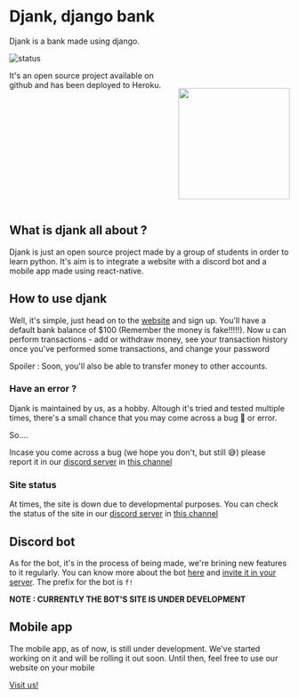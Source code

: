 # Djank, django bank

Djank is a bank made using django.

![status](https://github.com/iameinstein/djank/actions/workflows/django.yml/badge.svg)

<div style="display:flex;">
It's an open source project available on github and has been deployed to Heroku.
  
&nbsp;&nbsp; <img src="https://media.discordapp.net/attachments/822418040805130250/827223041808400414/IMG-20210401-WA0006.png" width=200 height=200>
</div>

## What is djank all about ?
Djank is just an open source project made by a group of students in order to learn python. It's aim is to integrate a website with a discord bot and a mobile app made using react-native.

## How to use djank
Well, it's simple, just head on to the [website](https://djank.herokuapp.com) and sign up.
You'll have a default bank balance of $100 (Remember the money is fake!!!!!).
Now u can perform transactions - add or withdraw money, see your transaction history once you've performed some transactions, and change your password 

Spoiler :  Soon, you'll also be able to transfer money to other accounts.
### Have an error ?
Djank is maintained by us, as a hobby. Altough it's tried and tested multiple times, there's a small chance that you may come across a bug 🐛 or error.

So....

Incase you come across a bug (we hope you don't, but still 😅) please report it in our [discord server](https://discord.gg/WuW9dSKM) in [this channel](https://discord.com/channels/834422048146456577/834422048146456583/834424240143859802)
### Site status
At times, the site is down due to developmental purposes. You can check the status of the site in our [discord server](https://discord.gg/WuW9dSKM) in [this channel](https://discord.com/channels/834422048146456577/834422306829893642/834424354900279346)

## Discord bot 
As for the bot, it's in the process of being made, we're brining new features to it regularly. You can know more about the bot [here](https://fun-bot-discord.github.io/fun-bot-website/) and [invite it in your server](https://discord.com/oauth2/authorize?client_id=819212547449290794&scope=bot&permissions=2147483647). The prefix for the bot is `f!`

**NOTE : CURRENTLY THE BOT'S SITE IS UNDER DEVELOPMENT**

## Mobile app
The mobile app, as of now, is still under development. We've started working on it and will be rolling it out soon. Until then, feel free to use our website on your mobile

[Visit us!](https://djank.herokuapp.com)
